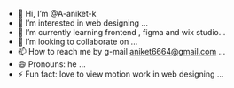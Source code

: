 - 👋 Hi, I’m @A-aniket-k
- 👀 I’m interested in web designing ...
- 🌱 I’m currently learning  frontend , figma and wix studio...
- 💞️ I’m looking to collaborate on ...
- 📫 How to reach me by g-mail aniket6664@gmail.com ...
- 😄 Pronouns: he ...
- ⚡ Fun fact: love to view motion work in web designing ...

<!---
A-aniket-k/A-aniket-k is a ✨ special ✨ repository because its `README.md` (this file) appears on your GitHub profile.
You can click the Preview link to take a look at your changes.
--->
